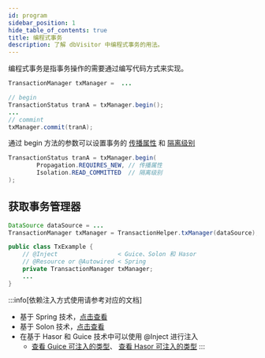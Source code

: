 ```yaml
---
id: program
sidebar_position: 1
hide_table_of_contents: true
title: 编程式事务
description: 了解 dbVisitor 中编程式事务的用法。
---
```


编程式事务是指事务操作的需要通过编写代码方式来实现。

```java title='基本样例'
TransactionManager txManager =  ...

// begin
TransactionStatus tranA = txManager.begin();
...
// commint
txManager.commit(tranA);
```

通过 begin 方法的参数可以设置事务的 [传播属性](../propagation) 和 [隔离级别](../isolation)

```java title='指定传播属性和隔离级别'
TransactionStatus tranA = txManager.begin(
        Propagation.REQUIRES_NEW, // 传播属性
        Isolation.READ_COMMITTED  // 隔离级别
);
```

## 获取事务管理器

```java title='通过 DataSource 获取'
DataSource dataSource = ...
TransactionManager txManager = TransactionHelper.txManager(dataSource);
```

```java title='通过 依赖注入 获取'
public class TxExample {
    // @Inject                 < Guice、Solon 和 Hasor
    // @Resource or @Autowired < Spring
    private TransactionManager txManager;
    ...
}
```

:::info[依赖注入方式使用请参考对应的文档]
- 基于 Spring 技术，[点击查看](../../yourproject/with_spring#tran)
- 基于 Solon 技术，[点击查看](../../yourproject/with_solon#tran)
- 在基于 Hasor 和 Guice 技术中可以使用 @Inject 进行注入
  - [查看 Guice 可注入的类型](../../yourproject/with_guice#inject)、 [查看 Hasor 可注入的类型](../../yourproject/with_hasor#inject)
:::
